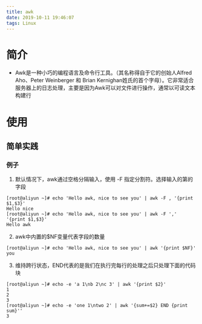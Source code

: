 ```yaml
---
title: awk
date: 2019-10-11 19:46:07
tags: Linux
---
```


# 简介
- Awk是一种小巧的编程语言及命令行工具。（其名称得自于它的创始人Alfred Aho、Peter Weinberger 和 Brian Kernighan姓氏的首个字母）。它非常适合服务器上的日志处理，主要是因为Awk可以对文件进行操作，通常以可读文本构建行

# 使用

## 简单实践

### 例子
1. 默认情况下，awk通过空格分隔输入，使用 -F 指定分割符。选择输入的第的字段
```
[root@aliyun ~]# echo 'Hello awk, nice to see you' | awk -F , '{print $1,$3}'
Hello nice
[root@aliyun ~]# echo 'Hello awk, nice to see you' | awk -F ',' '{print $1,$3}'
Hello awk
```

2. awk中内置的$NF变量代表字段的数量
```
[root@aliyun ~]# echo 'Hello awk, nice to see you' | awk '{print $NF}'
you
```

3. 维持跨行状态，END代表的是我们在执行完每行的处理之后只处理下面的代码块
```
[root@aliyun ~]# echo -e 'a 1\nb 2\nc 3' | awk '{print $2}'
1
2
3
[root@aliyun ~]# echo -e 'one 1\ntwo 2' | awk '{sum+=$2} END {print sum}''
3
```

